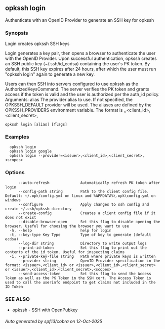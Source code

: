 ## opkssh login

Authenticate with an OpenID Provider to generate an SSH key for opkssh

### Synopsis

Login creates opkssh SSH keys

Login generates a key pair, then opens a browser to authenticate the user with the OpenID Provider. Upon successful authentication, opkssh creates an SSH public key (~/.ssh/id_ecdsa) containing the user's PK token. By default, this SSH key expires after 24 hours, after which the user must run "opkssh login" again to generate a new key.

Users can then SSH into servers configured to use opkssh as the AuthorizedKeysCommand. The server verifies the PK token and grants access if the token is valid and the user is authorized per the auth_id policy.
Arguments:
  alias      The provider alias to use. If not specified, the OPKSSH_DEFAULT provider will be used. The aliases are defined by the OPKSSH_PROVIDERS environment variable. The format is <alias>,<issuer>,<client_id>,<client_secret>,<scopes>


```
opkssh login [alias] [flags]
```

### Examples

```
  opkssh login
  opkssh login google
  opkssh login --provider=<issuer>,<client_id>,<client_secret>,<scopes>
```

### Options

```
      --auto-refresh              Automatically refresh PK token after login
      --config-path string        Path to the client config file. Default: ~/.opk/config.yml on linux and %APPDATA%\.opk\config.yml on windows
      --configure                 Apply changes to ssh config and create ~/.ssh/opkssh directory
      --create-config             Creates a client config file if it does not exist
      --disable-browser-open      Set this flag to disable opening the browser. Useful for choosing the browser you want to use
  -h, --help                      help for login
  -t, --key-type Key Type         Type of key to generate (default ecdsa)
      --log-dir string            Directory to write output logs
      --print-id-token            Set this flag to print out the contents of the id_token. Useful for inspecting claims
  -i, --private-key-file string   Path where private keys is written
      --provider string           OpenID Provider specification in the format: <issuer>,<client_id> or <issuer>,<client_id>,<client_secret> or <issuer>,<client_id>,<client_secret>,<scopes>
      --send-access-token         Set this flag to send the Access Token as well as the PK Token in the SSH cert. The Access Token is used to call the userinfo endpoint to get claims not included in the ID Token
```

### SEE ALSO

* [opkssh](opkssh.md)	 - SSH with OpenPubkey

###### Auto generated by spf13/cobra on 12-Oct-2025
